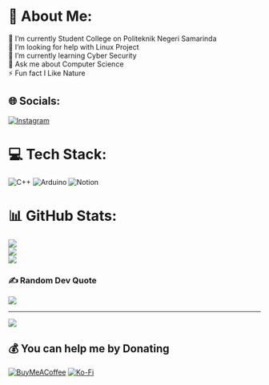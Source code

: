 # 💫 About Me:
🔭 I’m currently Student College on Politeknik Negeri Samarinda <br>🤝 I’m looking for help with Linux Project<br>🌱 I’m currently learning Cyber Security<br>💬 Ask me about Computer Science<br>⚡ Fun fact I Like Nature 


## 🌐 Socials:
[![Instagram](https://img.shields.io/badge/Instagram-%23E4405F.svg?logo=Instagram&logoColor=white)](https://instagram.com/https://www.instagram.com/farhanismlife/) 

# 💻 Tech Stack:
![C++](https://img.shields.io/badge/c++-%2300599C.svg?style=for-the-badge&logo=c%2B%2B&logoColor=white) ![Arduino](https://img.shields.io/badge/-Arduino-00979D?style=for-the-badge&logo=Arduino&logoColor=white) ![Notion](https://img.shields.io/badge/Notion-%23000000.svg?style=for-the-badge&logo=notion&logoColor=white)

# 📊 GitHub Stats:
![](https://github-readme-stats.vercel.app/api?username=Hanethereal&theme=neon&hide_border=false&include_all_commits=true&count_private=true)<br/>
![](https://github-readme-streak-stats.herokuapp.com/?user=Hanethereal&theme=neon&hide_border=false)<br/>
![](https://github-readme-stats.vercel.app/api/top-langs/?username=Hanethereal&theme=neon&hide_border=false&include_all_commits=true&count_private=true&layout=compact)

### ✍️ Random Dev Quote
![](https://quotes-github-readme.vercel.app/api?type=vetical&theme=dark)

---
[![](https://visitcount.itsvg.in/api?id=Hanethereal&icon=6&color=0)](https://visitcount.itsvg.in)

  ## 💰 You can help me by Donating
  [![BuyMeACoffee](https://img.shields.io/badge/Buy%20Me%20a%20Coffee-ffdd00?style=for-the-badge&logo=buy-me-a-coffee&logoColor=black)](https://buymeacoffee.com/https://buymeacoffee.com/hanethereal) [![Ko-Fi](https://img.shields.io/badge/Ko--fi-F16061?style=for-the-badge&logo=ko-fi&logoColor=white)](https://ko-fi.com/https://ko-fi.com/hanethereal) 

  
<!-- Proudly created with GPRM ( https://gprm.itsvg.in ) -->
